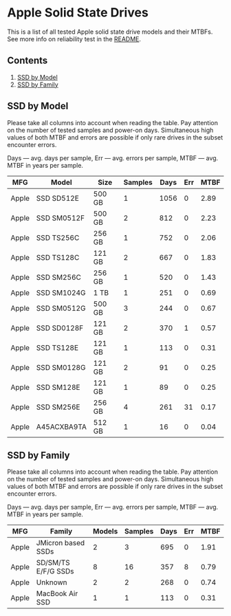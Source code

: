 Apple Solid State Drives
========================

This is a list of all tested Apple solid state drive models and their MTBFs. See
more info on reliability test in the [README](https://github.com/bsdhw/SMART).

Contents
--------

1. [ SSD by Model  ](#ssd-by-model)
2. [ SSD by Family ](#ssd-by-family)

SSD by Model
------------

Please take all columns into account when reading the table. Pay attention on the
number of tested samples and power-on days. Simultaneous high values of both MTBF
and errors are possible if only rare drives in the subset encounter errors.

Days — avg. days per sample,
Err  — avg. errors per sample,
MTBF — avg. MTBF in years per sample.

| MFG       | Model              | Size   | Samples | Days  | Err   | MTBF |
|-----------|--------------------|--------|---------|-------|-------|------|
| Apple     | SSD SD512E         | 500 GB | 1       | 1056  | 0     | 2.89   |
| Apple     | SSD SM0512F        | 500 GB | 2       | 812   | 0     | 2.23   |
| Apple     | SSD TS256C         | 256 GB | 1       | 752   | 0     | 2.06   |
| Apple     | SSD TS128C         | 121 GB | 2       | 667   | 0     | 1.83   |
| Apple     | SSD SM256C         | 256 GB | 1       | 520   | 0     | 1.43   |
| Apple     | SSD SM1024G        | 1 TB   | 1       | 251   | 0     | 0.69   |
| Apple     | SSD SM0512G        | 500 GB | 3       | 244   | 0     | 0.67   |
| Apple     | SSD SD0128F        | 121 GB | 2       | 370   | 1     | 0.57   |
| Apple     | SSD TS128E         | 121 GB | 1       | 113   | 0     | 0.31   |
| Apple     | SSD SM0128G        | 121 GB | 2       | 91    | 0     | 0.25   |
| Apple     | SSD SM128E         | 121 GB | 1       | 89    | 0     | 0.25   |
| Apple     | SSD SM256E         | 256 GB | 4       | 261   | 31    | 0.17   |
| Apple     | A45ACXBA9TA        | 512 GB | 1       | 16    | 0     | 0.04   |

SSD by Family
-------------

Please take all columns into account when reading the table. Pay attention on the
number of tested samples and power-on days. Simultaneous high values of both MTBF
and errors are possible if only rare drives in the subset encounter errors.

Days — avg. days per sample,
Err  — avg. errors per sample,
MTBF — avg. MTBF in years per sample.

| MFG       | Family                 | Models | Samples | Days  | Err   | MTBF |
|-----------|------------------------|--------|---------|-------|-------|------|
| Apple     | JMicron based SSDs     | 2      | 3       | 695   | 0     | 1.91   |
| Apple     | SD/SM/TS E/F/G SSDs    | 8      | 16      | 357   | 8     | 0.79   |
| Apple     | Unknown                | 2      | 2       | 268   | 0     | 0.74   |
| Apple     | MacBook Air SSD        | 1      | 1       | 113   | 0     | 0.31   |
